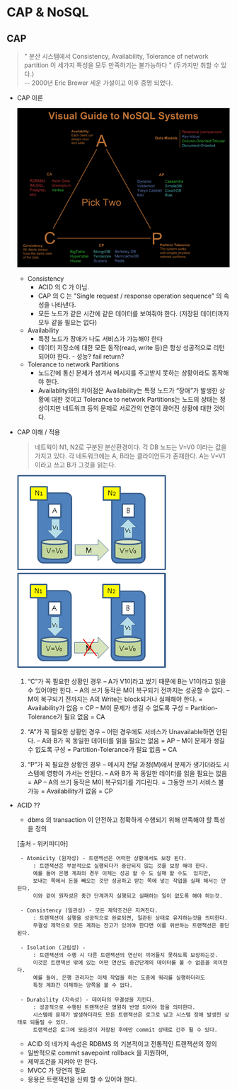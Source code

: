 # CAP & NoSQL 

## CAP 
> " 분산 시스템에서 Consistency, Availability, Tolerance of network partition 이 세가지 특성을 모두 만족하기는 불가능하다 " (두가지만 취할 수 있다.)  
> -- 2000년 Eric Brewer 세운 가설이고 이후 증명 되었다.

- CAP 이론 

	![cap 이론](https://github.com/euzin-doc/tutorial-mongoDB/blob/master/cap.png?raw=true)

	- Consistency
		- ACID 의 C 가 아님.
		- CAP 의 C 는 "Single request / response operation sequence" 의 속성을 나타낸다. 
		- 모든 노드가 같은 시간에 같은 데이터를 보여줘야 한다. (저장된 데이터까지 모두 같을 필요는 없다)
	- Availability
    	- 특정 노드가 장애가 나도 서비스가 가능해야 한다
		- 데이터 저장소에 대한 모든 동작(read, write 등)은 항상 성공적으로 리턴되어야 한다. - 성능? fail return? 
	- Tolerance to network Partitions
		- 노드간에 통신 문제가 생겨서 메시지를 주고받지 못하는 상황이라도 동작해야 한다.
		- Availablity와의 차이점은 Availability는 특정 노드가 “장애”가 발생한 상황에 대한 것이고 Tolerance to network Partitions는 노드의 상태는 정상이지만 네트워크 등의 문제로 서로간의 연결이 끊어진 상황에 대한 것이다.

- CAP 이해 / 적용 
	> 네트웍이 N1, N2로 구분된 분산환경이다.
    > 각 DB 노드는 V=V0 이라는 값을 가지고 있다.
    > 각 네트워크에는 A, B라는 클라이언트가 존재한다.
    >  A는 V=V1이라고 쓰고 B가 그것을 읽는다.
    
    ![cap 이해/적용1](https://github.com/euzin-doc/tutorial-mongoDB/blob/master/understanding_cap1.png?raw=true)     ![cap 이해/적용2](https://github.com/euzin-doc/tutorial-mongoDB/blob/master/understanding_cap2.png?raw=true)
    
    1. “C”가 꼭 필요한 상황인 경우
		– A가 V1이라고 썼기 때문에 B는 V1이라고 읽을 수 있어야만 한다.
		– A의 쓰기 동작은 M이 복구되기 전까지는 성공할 수 없다.
		– M이 복구되기 전까지는 A의 Write는 block되거나 실패해야 한다. = Availability가 없음 = CP
		– M이 문제가 생길 수 없도록 구성 = Partition-Tolerance가 필요 없음 = CA

	2. “A”가 꼭 필요한 상황인 경우
		– 어떤 경우에도 서비스가 Unavailable하면 안된다.
		– A와 B가 꼭 동일한 데이터를 읽을 필요는 없음 = AP
		– M이 문제가 생길 수 없도록 구성 = Partition-Tolerance가 필요 없음 = CA

	3. “P”가 꼭 필요한 상황인 경우
		– 메시지 전달 과정(M)에서 문제가 생기더라도 시스템에 영향이 가서는 안된다.
		– A와 B가 꼭 동일한 데이터를 읽을 필요는 없음 = AP
		– A의 쓰기 동작은 M이 복구되기를 기다린다. = 그동안 쓰기 서비스 불가능 = Availability가 없음 = CP





-  ACID ??
	- dbms 의 transaction 이 안전하고 정확하게 수행되기 위해 만족해야 할 특성을 정의

    [출처 - 위키피디아]
    
		- Atomicity (원자성) - 트랜잭션은 어떠한 상황에서도 보장 된다. 
			: 트랜잭션은 부분적으로 실행되다가 중단되지 않는 것을 보장 해야 한다. 
            예를 들어 은행 계좌의 경우 이체는 성공 할 수 도 실패 할 수도  있지만, 
            보내는 쪽에서 돈을 빼오는 것만 성공하고 받는 쪽에 넣는 작업을 실패 해서는 안된다. 
            이와 같이 원자성은 중간 단계까지 실행되고 실패하는 일이 없도록 해야 하는것. 

		- Consistency (일관성) - 모든 제약조건은 지켜진다.
			: 트랜잭션이 실행을 성공적으로 완료되면, 일관된 상태로 유지하는것을 의미한다. 
            무결성 제약으로 모든 계좌는 잔고가 있어야 한다면 이를 위반하는 트랜잭션은 중단된다. 
            
		- Isolation (고립성) - 
			: 트랜잭션의 수행 시 다른 트랜잭션의 연산이 끼어들지 못하도록 보장하는것. 
            이것은 트랜잭션 밖에 있는 어떤 연산도 중간단계의 데이터를 볼 수 없음을 의미한다. 
            예를 들어, 은행 관리자는 이체 작업을 하는 도중에 쿼리를 실행하더라도 
            특정 계좌간 이체하는 양쪽을 볼 수 없다. 
            
		- Durability (지속성) - 데이터의 무결성을 지킨다.
			: 성공적으로 수행된 트랜잭션은 영원히 반영 되어야 함을 의미한다. 
            시스템에 문제가 발생하더라도 모든 트랜잭션은 로그로 남고 시스템 장애 발생전 상태로 되돌릴 수 있다. 
            트랜잭션은 로그에 모든것이 저장된 후에만 commit 상태로 간주 될 수 있다. 
            
	- ACID 의 네가지 속성은 RDBMS 의 기본적이고 전통적인 트랜잭션의 정의 
	- 일반적으로 commit savepoint rollback 을 지원하며, 
	- 제약조건을 지켜야 만 한다.
	- MVCC 가 당연히 필요
	- 응용은 트랜잭션을 신뢰 할 수 있어야 한다.

